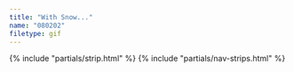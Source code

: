 ```yaml
---
title: "With Snow..."
name: "080202"
filetype: gif
---
```


{% include "partials/strip.html" %}
{% include "partials/nav-strips.html" %}